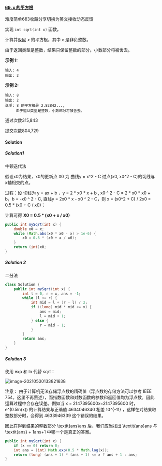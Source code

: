 #### [69. x 的平方根](https://leetcode-cn.com/problems/sqrtx/)

难度简单683收藏分享切换为英文接收动态反馈

实现 `int sqrt(int x)` 函数。

计算并返回 *x* 的平方根，其中 *x* 是非负整数。

由于返回类型是整数，结果只保留整数的部分，小数部分将被舍去。

**示例 1:**

```
输入: 4
输出: 2
```

**示例 2:**

```
输入: 8
输出: 2
说明: 8 的平方根是 2.82842..., 
     由于返回类型是整数，小数部分将被舍去。
```

通过次数315,843

提交次数804,729



#### Solution

##### Solution1 

牛顿迭代法

假设x0为结果，x0的更新点 X0 为 曲线y = x^2 - C 过点(x0, x0^2 - C)的切线与 x轴相交的点。

过程：设 切线为 y = ax + b ，y = 2 * x0 * x + b , x0 ^ 2 - C = 2 * x0 * x0 + b，b = -x0 ^ 2 - C, 直线y = 2x0 * x - x0 ^ 2 - C，则 x = (x0^2 + C) / 2x0 = 0.5 * (x0 + C / x0)；

计算可得 **X0  = 0.5 * (x0 + x / x0)**

```java
public int mySqrt(int x) {
    double x0 = x;
    while (Math.abs(x0 * x0 - x) > 1e-6) {
        x0 = 0.5 * (x0 + x / x0);
    }
    return (int)x0;
}
```



##### Solution 2

二分法

```java
class Solution {
    public int mySqrt(int x) {
        int l = 0, r = x, ans = -1;
        while (l <= r) {
            int mid = l + (r - l) / 2;
            if ((long) mid * mid <= x) {
                ans = mid;
                l = mid + 1;
            } else {
                r = mid - 1;
            }
        }
        return ans;
    }
}
```

##### Solution 3

使用 exp 和 ln 代替 sqrt：

![image-20210530133821638](C:\Users\wwwjp\AppData\Roaming\Typora\typora-user-images\image-20210530133821638.png)

注意： 由于计算机无法存储浮点数的精确值（浮点数的存储方法可以参考 IEEE 754，这里不再赘述），而指数函数和对数函数的参数和返回值均为浮点数，因此运算过程中会存在误差。例如当 x = 2147395600x=2147395600 时，e^(0.5ln(x))  的计算结果与正确值 4634046340 相差 10^{-11} ，这样在对结果取整数部分时，会得到 4633946339 这个错误的结果。

因此在得到结果的整数部分 \textit{ans}ans 后，我们应当找出 \textit{ans}ans 与 \textit{ans} + 1ans+1 中哪一个是真正的答案。

```java
public int mySqrt(int x) {
    if (x == 0) return 0;
    int ans = (int) Math.exp(0.5 * Math.log(x));
    return (long) (ans + 1) * (ans + 1) <= x ? ans + 1 : ans;
}
```

